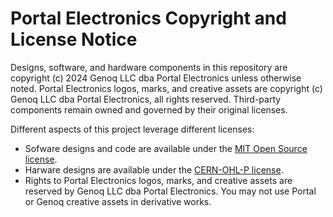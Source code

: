 # Portal Electronics Copyright and License Notice

Designs, software, and hardware components in this repository are copyright (c) 2024 Genoq LLC dba Portal Electronics unless otherwise noted. Portal Electronics logos, marks, and creative assets are copyright (c) Genoq LLC dba Portal Electronics, all rights reserved. Third-party components remain owned and governed by their original licenses.

Different aspects of this project leverage different licenses:

- Sofware designs and code are available under the [MIT Open Source license](https://opensource.org/license/mit).
- Harware designs are available under the [CERN-OHL-P license](https://opensource.org/license/cern-ohl-p).
- Rights to Portal Electronics logos, marks, and creative assets are reserved by Genoq LLC dba Portal Electronics. You may not use Portal or Genoq creative assets in derivative works.
